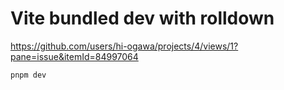 # Vite bundled dev with rolldown

https://github.com/users/hi-ogawa/projects/4/views/1?pane=issue&itemId=84997064

```sh
pnpm dev
```
